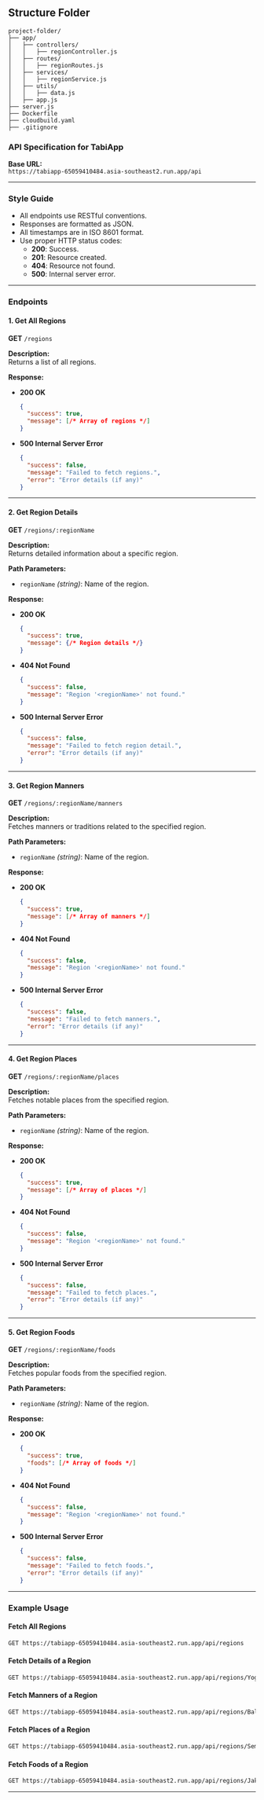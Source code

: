 ## Structure Folder
```
project-folder/
├── app/
│   ├── controllers/
│   │   ├── regionController.js
│   ├── routes/
│   │   ├── regionRoutes.js
│   ├── services/
│   │   ├── regionService.js
│   ├── utils/
│   │   ├── data.js
│   ├── app.js
├── server.js
├── Dockerfile
├── cloudbuild.yaml
├── .gitignore
```


### API Specification for TabiApp

**Base URL:**  
`https://tabiapp-65059410484.asia-southeast2.run.app/api`

---

### Style Guide

- All endpoints use RESTful conventions.
- Responses are formatted as JSON.
- All timestamps are in ISO 8601 format.
- Use proper HTTP status codes:
  - **200**: Success.
  - **201**: Resource created.
  - **404**: Resource not found.
  - **500**: Internal server error.

---

### Endpoints

#### 1. **Get All Regions**  
**GET** `/regions`  

**Description:**  
Returns a list of all regions.

**Response:**
- **200 OK**  
  ```json
  {
    "success": true,
    "message": [/* Array of regions */]
  }
  ```
- **500 Internal Server Error**  
  ```json
  {
    "success": false,
    "message": "Failed to fetch regions.",
    "error": "Error details (if any)"
  }
  ```

---

#### 2. **Get Region Details**  
**GET** `/regions/:regionName`  

**Description:**  
Returns detailed information about a specific region.

**Path Parameters:**
- `regionName` *(string)*: Name of the region.

**Response:**
- **200 OK**  
  ```json
  {
    "success": true,
    "message": {/* Region details */}
  }
  ```
- **404 Not Found**  
  ```json
  {
    "success": false,
    "message": "Region '<regionName>' not found."
  }
  ```
- **500 Internal Server Error**  
  ```json
  {
    "success": false,
    "message": "Failed to fetch region detail.",
    "error": "Error details (if any)"
  }
  ```

---

#### 3. **Get Region Manners**  
**GET** `/regions/:regionName/manners`  

**Description:**  
Fetches manners or traditions related to the specified region.

**Path Parameters:**
- `regionName` *(string)*: Name of the region.

**Response:**
- **200 OK**  
  ```json
  {
    "success": true,
    "message": [/* Array of manners */]
  }
  ```
- **404 Not Found**  
  ```json
  {
    "success": false,
    "message": "Region '<regionName>' not found."
  }
  ```
- **500 Internal Server Error**  
  ```json
  {
    "success": false,
    "message": "Failed to fetch manners.",
    "error": "Error details (if any)"
  }
  ```

---

#### 4. **Get Region Places**  
**GET** `/regions/:regionName/places`  

**Description:**  
Fetches notable places from the specified region.

**Path Parameters:**
- `regionName` *(string)*: Name of the region.

**Response:**
- **200 OK**  
  ```json
  {
    "success": true,
    "message": [/* Array of places */]
  }
  ```
- **404 Not Found**  
  ```json
  {
    "success": false,
    "message": "Region '<regionName>' not found."
  }
  ```
- **500 Internal Server Error**  
  ```json
  {
    "success": false,
    "message": "Failed to fetch places.",
    "error": "Error details (if any)"
  }
  ```

---

#### 5. **Get Region Foods**  
**GET** `/regions/:regionName/foods`  

**Description:**  
Fetches popular foods from the specified region.

**Path Parameters:**
- `regionName` *(string)*: Name of the region.

**Response:**
- **200 OK**  
  ```json
  {
    "success": true,
    "foods": [/* Array of foods */]
  }
  ```
- **404 Not Found**  
  ```json
  {
    "success": false,
    "message": "Region '<regionName>' not found."
  }
  ```
- **500 Internal Server Error**  
  ```json
  {
    "success": false,
    "message": "Failed to fetch foods.",
    "error": "Error details (if any)"
  }
  ```

---

### Example Usage

#### Fetch All Regions
```bash
GET https://tabiapp-65059410484.asia-southeast2.run.app/api/regions
```

#### Fetch Details of a Region
```bash
GET https://tabiapp-65059410484.asia-southeast2.run.app/api/regions/Yogyakarta
```

#### Fetch Manners of a Region
```bash
GET https://tabiapp-65059410484.asia-southeast2.run.app/api/regions/Bali/manners
```

#### Fetch Places of a Region
```bash
GET https://tabiapp-65059410484.asia-southeast2.run.app/api/regions/Semarang/places
```

#### Fetch Foods of a Region
```bash
GET https://tabiapp-65059410484.asia-southeast2.run.app/api/regions/Jakarta/foods
```

---